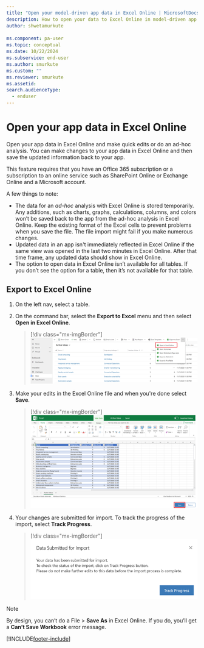 ```yaml
---
title: "Open your model-driven app data in Excel Online | MicrosoftDocs"
description: How to open your data to Excel Online in model-driven app and make  edits.
author: shwetamurkute

ms.component: pa-user
ms.topic: conceptual
ms.date: 10/22/2024
ms.subservice: end-user
ms.author: smurkute
ms.custom: ""
ms.reviewer: smurkute
ms.assetid: 
search.audienceType: 
  - enduser
---
```

# Open your app data in Excel Online 

Open your app data in Excel Online and make quick edits or do an ad-hoc analysis. You can make changes to your app data in Excel Online and then save the updated information back to your app. 

This feature requires that you have an Office 365 subscription or a subscription to an online service such as SharePoint Online or Exchange Online and a Microsoft account. 

A few things to note:

- The data for an *ad-hoc* analysis with Excel Online is stored temporarily. Any additions, such as charts, graphs, calculations, columns, and colors won’t be saved back to the app from the ad-hoc analysis in Excel Online. Keep the existing format of the Excel cells to prevent problems when you save the file. The file import might fail if you make numerous changes. 
- Updated data in an app isn't immediately reflected in Excel Online if the same view was opened in the last two minutes in Excel Online. After that time frame, any updated data should show in Excel Online.
- The option to open data in Excel Online isn’t available for all tables. If you don’t see the option for a table, then it’s not available for that table.
  
   
## Export to Excel Online   

1. On the left nav, select a table.

3. On the command bar, select the **Export to Excel** menu and then select **Open in Excel Online**. 

   > [!div class="mx-imgBorder"] 
   > ![Export to Excel Online.](media/export-excel-online.png "Select export to Excel Online")

3. Make your edits in the Excel Online file and when you're done select **Save**.

   > [!div class="mx-imgBorder"] 
   > ![Select Save on the Excel Online file.](media/export-excel-online-1.png "Select Save on the Excel Online file")
   
4. Your changes are submitted for import. To track the progress of the import, select **Track Progress**.

   > [!div class="mx-imgBorder"] 
   > ![Track the import progress.](media/export-excel-online-2.png "Track the import progress")

 > [!NOTE]
 > By design, you can’t do a File > **Save As** in Excel Online. If you do, you’ll get a **Can’t Save Workbook** error message.
   


  

 


[!INCLUDE[footer-include](../includes/footer-banner.md)]
